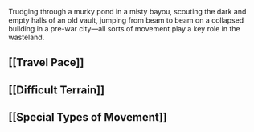 Trudging through a murky pond in a misty bayou, scouting the dark and empty halls of an old vault, jumping from beam to beam on a collapsed building in a pre-war city—all sorts of movement play a key role in the wasteland.

## [[Travel Pace]]

## [[Difficult Terrain]] 

## [[Special Types of Movement]]
